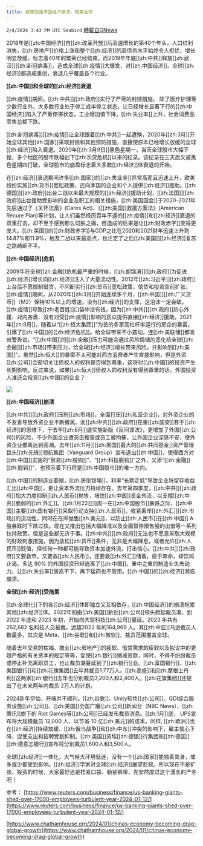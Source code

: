 ```yaml
---
title: 疫情加速中国经济崩溃，拖累全球
---
```

`2/4/2024 3:43 PM UTC Seabird` [轉載自GNews](https://gnews.org/articles/2280595)

2018年是[[zh:中国经济]]自[[zh:改革开放]]后高速增长的第40个年头，人口红利消失，[[zh:房地产]]价格上涨和整个[[zh:经济]]的高债务水平始终令人担忧，增长明显放缓，标志着40年的繁荣已经结束。而2019年年底[[zh:中共]]释放[[zh:武汉]][[zh:新冠病毒]]，造成全球[[zh:疫情]]大爆发，对[[zh:中国经济]]、全球[[zh:经济]]都造成重创，衰退几乎覆盖各个行业。

**[[zh:中国]]和全球的[[zh:经济]]衰退**

[[zh:疫情]]期间，[[zh:中共]][[zh:政府]]实行了严苛的封控措施， 除了医疗护理等少数行业外，大多数行业处于停工或半停工状态，让已经增长显著下行的[[zh:中国经济]]陷入了严重停滞状态，工业增加值下降，[[zh:失业率]]上升，社会消费品零售总额下跌。

[[zh:新冠病毒]][[zh:疫情]]让全球跟着[[zh:中共]]一起遭殃，2020年[[zh:3月]]开始全球其他[[zh:国家]]采取封锁和其他预防措施，直接使原本已经增长放缓的全球[[zh:经济]]陷入衰退。2020年[[zh:3月9日]]黑色星期一，当天全球股市大幅下挫，多个地区的股市跌幅创下[[zh:次贷危机]]以来的纪录。该纪录在三天后又被黑色星期四打破，全球股市的崩盘标志着大多数[[zh:经济]]体衰退的开始。

在[[zh:经济]]衰退期间许多[[zh:国家]]的[[zh:失业率]]异常高而且迅速上升，欧美纷纷实施[[zh:货币]]宽松政策，还向本国的企业和个人提供[[zh:经济]]援助。[[zh:德国]][[zh:政府]]出台二战以来最大规模的[[zh:经济]]援助计划，[[zh:法国]][[zh:政府]]出台援助受影响的企业及职工的相关措施，[[zh:美国国会]]于2020-2021年先后通过了《关怀法案》(Cares Act)、《[[zh:美国]]救援方案法》(American Recure Plan)等计划，让人们虽然经历百年不遇的[[zh:疫情]]和[[zh:经济]]衰退的双重打击，却不至于感到那么切肤之痛，但造成的后果是让[[zh:财政赤字]]变得更庞大。[[zh:美国]]的[[zh:财政赤字]]与GDP之比在2020和2021财年迅速上升到14.87%和11.9%，触及二战以来最高点，也注定了之后[[zh:美国]][[zh:经济]]复苏之路崎岖不平。

**[[zh:中国经济]]危机**

2009年在全球[[zh:金融]]危机最严重的时候，[[zh:胡锦涛]][[zh:政府]]为促进[[zh:经济]]增长向[[zh:经济]]注入了大量流动性。2012年[[zh:习近平]][[zh:政府]]上台后不愿控制借贷，不间断实行[[zh:货币]]宽松政策，信贷和投资空前扩张。[[zh:疫情]]期间，从2020年[[zh:3月]]开始连续多个月，[[zh:中国]][[zh:广义货币]]（M2）保持10%以上的增速。没有[[zh:经济]]的支撑，这泡沫一定会破。[[zh:疫情]]导致[[zh:老百姓]]口袋中没有钱，因为[[zh:中共]][[zh:政府]]热心外援、对内吝啬、没有对受[[zh:疫情]]影响的民众提供直接[[zh:经济]]援助。2021年[[zh:9月]]，随着以“[[zh:恒大集团]]”为首的多家高杠杆率运行的房企的暴雷，引爆了[[zh:中国]]的[[zh:经济危机]]。给全球带来不小震动，连[[zh:美联储]]都发出警告说，“[[zh:中国]]的[[zh:金融]]压力可能会通过风险情绪的恶化给全球[[zh:金融]][[zh:市场]]带来压力，给全球[[zh:经济]]增长带来风险，并影响到[[zh:美国]]”。虽然[[zh:恒大]]的暴雷不太可能对西方消费者产生直接影响，但是外资[[zh:公司]]会密切关注债权人的权利是否得到尊重，这将对[[zh:中国]]的投资产生长期影响。反过来说，如果[[zh:恒大]]债权人的权利没有得到尊重的话，外国投资人谁还会投资[[zh:中国]]的企业？

![](https://i.imgur.com/kMviS8o.png)

**[[zh:中国经济]]崩溃**

[[zh:中共]][[zh:政府]]压制[[zh:市场]]，全面打压[[zh:私营企业]]，对外资企业的不友善导致外资企业不断撤离。而[[zh:中共]][[zh:政府]]在重[[zh:国安]]甚于[[zh:经济]]的思维下，于去年[[zh:6月]]底实施新版《反间谍法》，更增加了外国[[zh:公司]]的风险，不少外国企业遭突击搜查或员工被拘捕，让外国企业深感不安，使外资企业撤离达到高潮。去年[[zh:11月]][[zh:美国]]最大的[[zh:共同基金]]资产管理巨头[[zh:先锋]]领航集团（Vanguard Group）宣布退出[[zh:中国]]，使得西方对[[zh:中国]]实施的“贸易[[zh:脱钩]]”、“[[zh:科技脱钩]]”之外，又添“[[zh:金融]][[zh:脱钩]]”，也预示着下行将是[[zh:中国股市]]的唯一方向。

[[zh:中国]]的制造业萎缩，[[zh:房倒银塌]]，利率“长期走低”导致企业将留存收益汇出[[zh:中国]]，更让资本外流压力持续存在。去年第四季度，[[zh:中共]][[zh:政府]]加大力度抑制[[zh:人民币]]抛售，堵住[[zh:中国]]资金外流，以支撑[[zh:中共]]脆弱的[[zh:外汇]]。[[zh:1月22日]]周一在[[zh:中国股市]]暴跌之际，[[zh:中国]]主要[[zh:国有银行]]采取行动支持[[zh:人民币]]，收紧离岸[[zh:外汇]][[zh:市场]]的流动性，同时在在岸抛售[[zh:美元]]，以防止[[zh:人民币]]在[[zh:中国]] A 股暴跌时下跌过快。现在又推出包括大幅降准以及全面暂停限售股的出借等一系列扶持政策，但是这些都无济于事。[[zh:中共]][[zh:政府]]无法也不愿意采取大规模的财政刺激措施，因为放松[[zh:货币]]条件，无非是大幅降息，或者允许[[zh:人民币]]贬值，但任何一种都可能导致资本加速外流，打击信心。[[zh:中共]][[zh:政府]]又要救市，又要救[[zh:人民币]]，还要救[[zh:外汇]]储备，疲于奔命，却饮鸠止渴。多达 90% 的外国投资已经逃离了[[zh:中国]]，重中之重的制造业失去动力，让[[zh:失业率]]居高不下，再下猛药也不管用。[[zh:中国]]的[[zh:经济]]濒临崩溃。

**全球[[zh:经济]]受拖累**

[[zh:全球化]]下的各[[zh:经济]]体即独立又互相依存，[[zh:中国经济]]的崩溃拖累其他[[zh:经济]]体。2022年初由[[zh:美国]]新创[[zh:公司]]领头掀起裁员潮，到2022 年底和 2023 年初，开始向大型科技[[zh:公司]]蔓延。2023 年共有 262,682 名科技人员被裁，远超2022 年的164,969 人。其[[zh:中亚]]马逊裁员人数最多，其次是 Meta、[[zh:谷歌]]和[[zh:微软]]，裁员范围覆盖全球。

随着去年交易的枯竭、商业[[zh:房地产]]的疲软、借贷需求的疲软以及拟议中的更趋严格的有关资本的规定等等，促使[[zh:银行]]缩减贷款，同时，不得不纷纷裁员或停止补充离职员工，也让裁员潮蔓延到了[[zh:银行]]业。[[zh:富国银行]]、[[zh:美国银行]]和[[zh:花旗集团]]去年共裁员1.77万人。[[zh:高盛]]和[[zh:摩根士丹利]]这两家[[zh:银行]]去年也分别裁员3,200人和2,400人。[[zh:花旗集团]]还提出了在未来两年内裁员 2万人的计划。

2024新年伊始，开端并不顺利。[[zh:谷歌]]、Unity软件[[zh:公司]]、GDI综合服务设施[[zh:公司]]、[[zh:美国]]全国广播[[zh:公司]]新闻台（NBC News）、[[zh:腾讯]]旗下的 Riot Games等[[zh:公司]]已经发布裁员消息。[[zh:1月]]底， UPS宣布将大规模裁员 12,000 人，以节省 10 亿[[zh:美元]]的成本。同样, [[zh:欧洲]]也在[[zh:经济]]持续放缓、[[zh:俄乌战争]]和[[zh:中东]]冲突的影响下，雇主信心下降，促使支出和招聘受到抑制。[[zh:英国]]劳埃[[zh:德银]]行集团和[[zh:德国]][[zh:德意志银行]]宣布将分别裁员1,600人和3,500人。

全球[[zh:经济]]一体化，大气候大环境低迷，没有一个[[zh:国家]]能独善其身，或多或少都受到影响。[[zh:经济]]学家对全球[[zh:经济]]展望悲观。所以现在不是扩张、投资的时候，大家最好还是捂紧口袋、勒紧裤带，先安然度过这个漫长的严冬吧！
       
参考：
[https://www.reuters.com/business/finance/us-banking-giants-shed-over-17000-employees-turbulent-year-2024-01-12/](https://www.reuters.com/business/finance/us-banking-giants-shed-over-17000-employees-turbulent-year-2024-01-12/)

[https://www.chathamhouse.org/2024/01/chinas-economy-becoming-drag-global-growth](https://www.chathamhouse.org/2024/01/chinas-economy-becoming-drag-global-growth)
